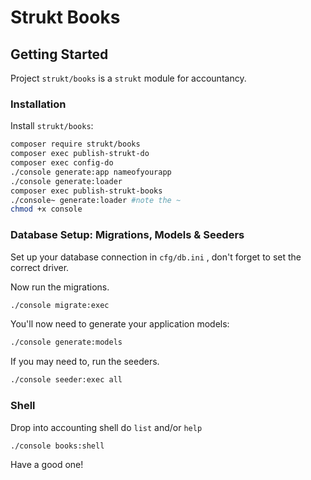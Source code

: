 Strukt Books
===

## Getting Started

Project `strukt/books` is a `strukt` module for accountancy.

### Installation

Install `strukt/books`:

```sh
composer require strukt/books
composer exec publish-strukt-do
composer exec config-do
./console generate:app nameofyourapp
./console generate:loader
composer exec publish-strukt-books
./console~ generate:loader #note the ~
chmod +x console
```

### Database Setup: Migrations, Models & Seeders

Set up your database connection in `cfg/db.ini` , don't forget to set the correct driver.

Now run the migrations.

```sh
./console migrate:exec
```

You'll now need to generate your application models:

```sh
./console generate:models
```

If you may need to, run the seeders.

```sh
./console seeder:exec all
```

### Shell

Drop into accounting shell do `list` and/or `help`

```sh
./console books:shell
```

Have a good one!
